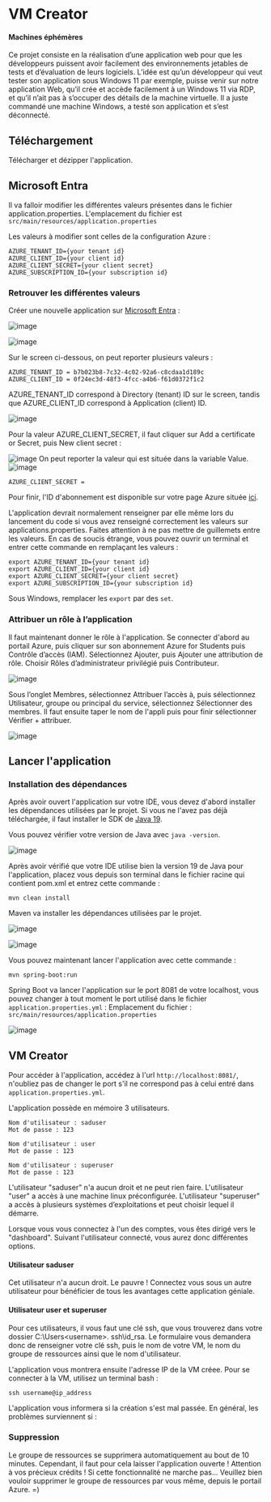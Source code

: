 # VM Creator

#### Machines éphémères

Ce projet consiste en la réalisation d’une application web pour que les
développeurs puissent avoir facilement des environnements jetables de
tests et d’évaluation de leurs logiciels. L’idée est qu’un développeur qui
veut tester son application sous Windows 11 par exemple, puisse venir sur
notre application Web, qu’il crée et accède facilement à un Windows 11 via
RDP, et qu’il n’ait pas à s’occuper des détails de la machine virtuelle. Il a juste
commandé une machine Windows, a testé son application et s’est
déconnecté.

## Téléchargement

Télécharger et dézipper l'application.

## Microsoft Entra

Il va falloir modifier les différentes valeurs présentes dans le fichier application.properties.
L'emplacement du fichier est `` src/main/resources/application.properties ``

Les valeurs à modifier sont celles de la configuration Azure :
```
AZURE_TENANT_ID={your tenant id}
AZURE_CLIENT_ID={your client id}
AZURE_CLIENT_SECRET={your client secret}
AZURE_SUBSCRIPTION_ID={your subscription id}
```

### Retrouver les différentes valeurs

Créer une nouvelle application sur [Microsoft Entra](https://entra.microsoft.com/#view/Microsoft_AAD_RegisteredApps/ApplicationsListBlade/quickStartType~/null/sourceType/Microsoft_AAD_IAM) : 

![image](https://github.com/Ranjinie-Souria/VMCreator/assets/36516479/2534921d-cc3e-4744-94fc-98080f829401)

![image](https://github.com/Ranjinie-Souria/VMCreator/assets/36516479/27d2f2a8-e6a1-4961-89be-92935c6b8a48)


Sur le screen ci-dessous, on peut reporter plusieurs valeurs :

```
AZURE_TENANT_ID = b7b023b8-7c32-4c02-92a6-c8cdaa1d189c
AZURE_CLIENT_ID = 0f24ec3d-48f3-4fcc-a4b6-f61d0372f1c2
```

AZURE_TENANT_ID correspond à Directory (tenant) ID sur le screen, tandis que AZURE_CLIENT_ID correspond à Application (client) ID.

![image](https://github.com/Ranjinie-Souria/VMCreator/assets/36516479/f1b0b4a6-0a01-44b0-8fe6-8f0350942fda)

Pour la valeur AZURE_CLIENT_SECRET, il faut cliquer sur Add a certificate or Secret, puis New client secret :

![image](https://github.com/Ranjinie-Souria/VMCreator/assets/36516479/d67f15db-b4b3-4d3a-a616-9544a131c238)
On peut reporter la valeur qui est située dans la variable Value.
![image](https://github.com/Ranjinie-Souria/VMCreator/assets/36516479/474183df-338c-47dd-8cd6-f4b0edba11d4)

```
AZURE_CLIENT_SECRET = 
```

Pour finir, l'ID d'abonnement est disponible sur votre page Azure située [ici](https://portal.azure.com/#@supdevinci.fr/resource/subscriptions/db6cd703-8c6f-484c-a74d-a0256606fca3/overview).

L'application devrait normalement renseigner par elle même lors du lancement du code si vous avez renseigné correctement les valeurs sur applications.properties.
Faites attention à ne pas mettre de guillemets entre les valeurs.
En cas de soucis étrange, vous pouvez ouvrir un terminal et entrer cette commande en remplaçant les valeurs :

```
export AZURE_TENANT_ID={your tenant id}
export AZURE_CLIENT_ID={your client id}
export AZURE_CLIENT_SECRET={your client secret}
export AZURE_SUBSCRIPTION_ID={your subscription id}
```
Sous Windows, remplacer les ``export`` par des ``set``.

### Attribuer un rôle à l’application

Il faut maintenant donner le rôle à l'application.
Se connecter d'abord au portail Azure, puis cliquer sur son abonnement Azure for Students puis Contrôle d’accès (IAM).
Sélectionnez Ajouter, puis Ajouter une attribution de rôle. Choisir Rôles d’administrateur privilégié puis Contributeur.

![image](https://github.com/Ranjinie-Souria/VMCreator/assets/36516479/fa17e62a-7359-43ac-a24a-3d992bdee34b)

Sous l’onglet Membres, sélectionnez Attribuer l’accès à, puis sélectionnez Utilisateur, groupe ou principal du service, sélectionnez Sélectionner des membres.
Il faut ensuite taper le nom de l'appli puis pour finir sélectionner Vérifier + attribuer.

![image](https://github.com/Ranjinie-Souria/VMCreator/assets/36516479/24343596-6482-453c-b5bc-891e0a513253)


## Lancer l'application

### Installation des dépendances

Après avoir ouvert l'application sur votre IDE, vous devez d'abord installer les dépendances utilisées par le projet.
Si vous ne l'avez pas déjà téléchargée, il faut installer le SDK de [Java 19](https://www.oracle.com/java/technologies/javase/jdk19-archive-downloads.html). 

Vous pouvez vérifier votre version de Java avec ``java -version``.

![image](https://github.com/Ranjinie-Souria/VMCreator/assets/36516479/c42ce142-93f4-4e9c-99dc-8011bdd24528)

Après avoir vérifié que votre IDE utilise bien la version 19 de Java pour l'application, placez vous depuis son terminal dans le fichier racine qui contient pom.xml et entrez cette commande :

```
mvn clean install
```

Maven va installer les dépendances utilisées par le projet.

![image](https://github.com/Ranjinie-Souria/VMCreator/assets/36516479/a2d20c82-4df8-4dbc-88c4-e09185389ef8)

![image](https://github.com/Ranjinie-Souria/VMCreator/assets/36516479/9bf0c1e3-e8c9-4a01-801e-79711c2fd5f5)

Vous pouvez maintenant lancer l'application avec cette commande :

```
mvn spring-boot:run
```

Spring Boot va lancer l'application sur le port 8081 de votre localhost, vous pouvez changer à tout moment le port utilisé dans le fichier ``application.properties.yml`` :
Emplacement du fichier : `` src/main/resources/application.properties ``

![image](https://github.com/Ranjinie-Souria/VMCreator/assets/36516479/4719a975-eaf9-4541-ae48-2993466ddd6d)


## VM Creator

Pour accéder à l'application, accédez à l'url ``http://localhost:8081/``, n'oubliez pas de changer le port s'il ne correspond pas à celui entré dans ``application.properties.yml``.

L'application possède en mémoire 3 utilisateurs.

```
Nom d'utilisateur : saduser
Mot de passe : 123

Nom d'utilisateur : user
Mot de passe : 123

Nom d'utilisateur : superuser
Mot de passe : 123
```

L'utilisateur "saduser" n'a aucun droit et ne peut rien faire.
L'utilisateur "user" a accès à une machine linux préconfigurée.
L'utilisateur "superuser" a accès à plusieurs systèmes d’exploitations et peut choisir lequel il démarre.

Lorsque vous vous connectez à l'un des comptes, vous êtes dirigé vers le "dashboard". Suivant l'utilisateur connecté, vous aurez donc différentes options.

#### Utilisateur saduser

Cet utilisateur n'a aucun droit. Le pauvre ! Connectez vous sous un autre utilisateur pour bénéficier de tous les avantages cette application géniale.

#### Utilisateur user et superuser

Pour ces utilisateurs, il vous faut une clé ssh, que vous trouverez dans votre dossier C:\Users\<username>\. ssh\id_rsa. Le formulaire vous demandera donc de renseigner votre clé ssh, puis le nom de votre VM, le nom du groupe de ressources ainsi que le nom d'utilisateur.

L'application vous montrera ensuite l'adresse IP de la VM créee. Pour se connecter à la VM, utilisez un terminal bash : 
```
ssh username@ip_address
```

L'application vous informera si la création s'est mal passée. En général, les problèmes surviennent si :


### Suppression

Le groupe de ressources se supprimera automatiquement au bout de 10 minutes. Cependant, il faut pour cela laisser l'application ouverte ! Attention à vos précieux crédits !
Si cette fonctionnalité ne marche pas... Veuillez bien vouloir supprimer le groupe de ressources par vous même, depuis le portail Azure. =)

